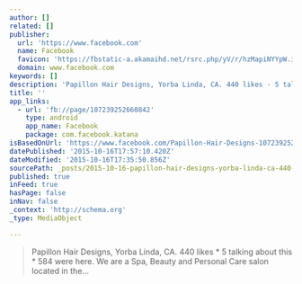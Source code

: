 ```yaml
---
author: []
related: []
publisher:
  url: 'https://www.facebook.com'
  name: Facebook
  favicon: 'https://fbstatic-a.akamaihd.net/rsrc.php/yV/r/hzMapiNYYpW.ico'
  domain: www.facebook.com
keywords: []
description: 'Papillon Hair Designs, Yorba Linda, CA. 440 likes · 5 talking about this · 584 were here. We are a Spa, Beauty and Personal Care salon located in the...'
title: ''
app_links:
  - url: 'fb://page/107239252660842'
    type: android
    app_name: Facebook
    package: com.facebook.katana
isBasedOnUrl: 'https://www.facebook.com/Papillon-Hair-Designs-107239252660842/?notif_t=page_fan'
datePublished: '2015-10-16T17:57:10.420Z'
dateModified: '2015-10-16T17:35:50.856Z'
sourcePath: _posts/2015-10-16-papillon-hair-designs-yorba-linda-ca-440-likes-5-talkin.md
published: true
inFeed: true
hasPage: false
inNav: false
_context: 'http://schema.org'
_type: MediaObject

---
```

> Papillon Hair Designs&comma; Yorba Linda&comma; CA&period; 440 likes \* 5 talking about this \* 584 were here&period; We are a Spa&comma; Beauty and Personal Care salon located in the&period;&period;&period;